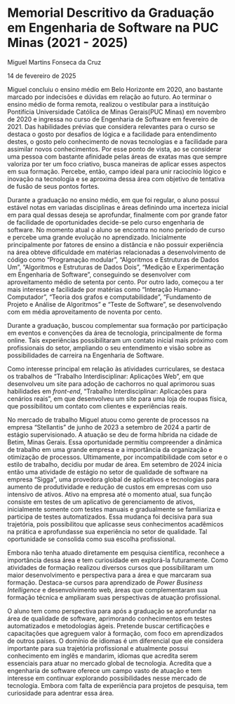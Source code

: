 # Memorial Descritivo da Graduação em Engenharia de Software na PUC Minas (2021 - 2025)

Miguel Martins Fonseca da Cruz 

14 de fevereiro de 2025

Miguel concluiu o ensino médio em Belo Horizonte em 2020, ano bastante marcado por indecisões e dúvidas em relação ao futuro. Ao terminar o ensino médio de forma remota, realizou o vestibular para a instituição Pontifícia Universidade Católica de Minas Gerais(PUC Minas) em novembro de 2020 e ingressa no curso de Engenharia de Software em fevereiro de 2021. Das habilidades prévias que considera relevantes para o curso se destaca o gosto por desafios de lógica e a facilidade para entendimento destes, o gosto pelo conhecimento de novas tecnologias e a facilidade para assimilar novos conhecimentos. Por esse ponto de vista, ao se considerar uma pessoa com bastante afinidade pelas áreas de exatas mas que sempre valoriza por ter um foco criativo, busca maneiras de aplicar esses aspectos em sua formação. Percebe, então, campo ideal para unir raciocínio lógico e inovação na tecnologia e se aproxima dessa área com objetivo de tentativa de fusão de seus pontos fortes.

Durante a graduação no ensino médio, em que foi regular, o aluno possui estável notas em variadas disciplinas e áreas definindo uma incerteza inicial em para qual dessas deseja se aprofundar, finalmente com por grande fator de facilidade de oportunidades decide-se pelo curso engenharia de software. No momento atual o aluno se encontra no nono período de curso e percebe uma grande evolução no aprendizado. 
Inicialmente principalmente por fatores de ensino a distância e não possuir experiência na área obteve dificuldade em matérias relacionadas a desenvolvimento de código como “Programação modular”, “Algoritmos e Estruturas de Dados Um”, “Algoritmos e Estruturas de Dados Dois”, “Medição e Experimentação em Engenharia de Software”, conseguindo se desenvolver com aproveitamento médio de setenta por cento. Por outro lado, começou a ter mais interesse e facilidade por matérias como “Interação Humano-Computador”, “Teoria dos grafos e computabilidade”, “Fundamento de Projeto e Análise de Algoritmos” e “Teste de Software”, se desenvolvendo com em média aproveitamento de noventa por cento.

Durante a graduação, buscou complementar sua formação por participação em eventos e convenções da área de tecnologia, principalmente de forma online. Tais experiências possibilitaram um contato inicial mais próximo com profissionais do setor, ampliando o seu entendimento e visão sobre as possibilidades de carreira na Engenharia de Software.

Como interesse principal em relação às atividades curriculares, se destaca os trabalhos de 
“Trabalho Interdisciplinar: Aplicações Web”, em que desenvolveu um site para adoção de cachorros no qual aprimorou suas habilidades em *front-end*, “Trabalho Interdisciplinar: Aplicações para cenários reais”, em que desenvolveu um site para uma loja de roupas física, que possibilitou um contato com clientes e experiências reais.

No mercado de trabalho Miguel atuou como gerente de processos na empresa “Stellantis” de junho de 2023 a setembro de 2024 a partir de estágio supervisionado. A atuação se deu de forma híbrida na cidade de Betim, Minas Gerais. Essa oportunidade permitiu compreender a dinâmica de trabalho em uma grande empresa e a importância da organização e otimização de processos.  Ultimamente, por incompatibilidade com setor e o estilo de trabalho, decidiu por mudar de área.
Em setembro de 2024 inicia então uma atividade de estágio no setor de qualidade de software na empresa “Sigga”, uma provedora global de aplicativos e tecnologias para aumento de produtividade e redução de custos em empresas com uso intensivo de ativos. Ativo na empresa até o momento atual, sua função consiste em testes de um aplicativo de gerenciamento de ativos, inicialmente somente com testes manuais e gradualmente se familiariza e participa de testes automatizados. Essa mudança foi decisiva para sua trajetória, pois possibilitou que aplicasse seus conhecimentos acadêmicos na prática e aprofundasse sua experiência no setor de qualidade. Tal oportunidade se consolida como sua escolha profissional.

Embora não tenha atuado diretamente em pesquisa científica, reconhece a importância dessa área e tem curiosidade em explorá-la futuramente. Como atividades de formação realizou diversos cursos que possibilitaram um maior desenvolvimento e perspectiva para a área e que marcaram sua formação. Destaca-se cursos para aprendizado de *Power Business Intelligence* e desenvolvimento web, áreas que complementaram sua formação técnica e ampliaram suas perspectivas de atuação profissional.

O aluno tem como perspectiva para após a graduação se aprofundar na área de qualidade de software, aprimorando conhecimentos em testes automatizados e metodologias ágeis.
Pretende buscar certificações e capacitações que agreguem valor à formação, com foco em aprendizados de outros países. O domínio de idiomas é um diferencial que ele considera importante para sua trajetória profissional e atualmente possui conhecimento em inglês e mandarim, idiomas que acredita serem essenciais para atuar no mercado global de tecnologia. Acredita que a engenharia de software oferece um campo vasto de atuação e tem interesse em continuar explorando possibilidades nesse mercado de tecnologia. Embora com falta de experiência para projetos de pesquisa, tem curiosidade para adentrar essa área.  

